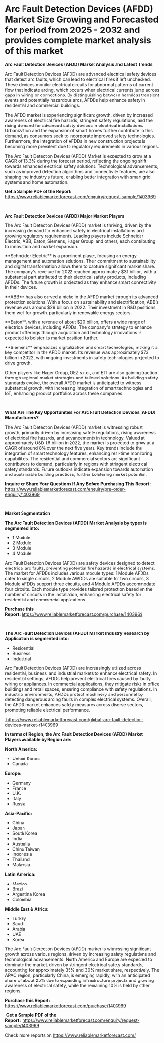<p><h1>Arc Fault Detection Devices (AFDD) Market Size Growing and Forecasted for period from 2025 - 2032 and provides complete market analysis of this market</h1></p><p><strong>Arc Fault Detection Devices (AFDD) Market Analysis and Latest Trends</strong></p>
<p><p>Arc Fault Detection Devices (AFDD) are advanced electrical safety devices that detect arc faults, which can lead to electrical fires if left unchecked. These devices monitor electrical circuits for abnormal patterns of current flow that indicate arcing, which occurs when electrical currents jump across gaps in wiring or connections. By distinguishing between harmless transient events and potentially hazardous arcs, AFDDs help enhance safety in residential and commercial buildings.</p><p>The AFDD market is experiencing significant growth, driven by increased awareness of electrical fire hazards, stringent safety regulations, and the rising demand for advanced safety devices in electrical installations. Urbanization and the expansion of smart homes further contribute to this demand, as consumers seek to incorporate improved safety technologies. Furthermore, the integration of AFDDs in new construction projects is becoming more prevalent due to regulatory requirements in various regions.</p><p>The Arc Fault Detection Devices (AFDD) Market is expected to grow at a CAGR of 13.3% during the forecast period, reflecting the ongoing shift towards enhanced electrical safety solutions. Technological advancements, such as improved detection algorithms and connectivity features, are also shaping the industry's future, enabling better integration with smart grid systems and home automation.</p></p>
<p><strong>Get a Sample PDF of the Report:&nbsp;</strong> <a href="https://www.reliablemarketforecast.com/enquiry/request-sample/1403969?utm_campaign=1874&utm_medium=2&utm_source=Github&utm_content=ia&utm_term=13012025&utm_id=arc-fault-detection-devices-afdd">https://www.reliablemarketforecast.com/enquiry/request-sample/1403969</a></p>
<p>&nbsp;</p>
<p><strong>Arc Fault Detection Devices (AFDD) Major Market Players</strong></p>
<p><p>The Arc Fault Detection Devices (AFDD) market is thriving, driven by the increasing demand for enhanced safety in electrical installations and growing regulatory requirements. Leading players include Schneider Electric, ABB, Eaton, Siemens, Hager Group, and others, each contributing to innovation and market expansion.</p><p>**Schneider Electric** is a prominent player, focusing on energy management and automation solutions. Their commitment to sustainability and digital transformation allows them to capture significant market share. The company's revenue for 2022 reached approximately $31 billion, with a substantial part attributed to their electrical safety products, including AFDDs. The future growth is projected as they enhance smart connectivity in their devices.</p><p>**ABB** has also carved a niche in the AFDD market through its advanced protection solutions. With a focus on sustainability and electrification, ABB’s revenue was around $29 billion in 2022. Their investment in R&D positions them well for growth, particularly in renewable energy sectors.</p><p>**Eaton**, with a revenue of about $20 billion, offers a wide range of electrical devices, including AFDDs. The company's strategy to enhance product offerings through acquisition and technology innovations is expected to bolster its market position further.</p><p>**Siemens** emphasizes digitalization and smart technologies, making it a key competitor in the AFDD market. Its revenue was approximately $73 billion in 2022, with ongoing investments in safety technologies projected to drive growth.</p><p>Other players like Hager Group, OEZ s.r.o., and ETI are also gaining traction through regional market strategies and tailored solutions. As building safety standards evolve, the overall AFDD market is anticipated to witness substantial growth, with increasing integration of smart technologies and IoT, enhancing product portfolios across these companies.</p></p>
<p>&nbsp;</p>
<p><strong>What Are The Key Opportunities For Arc Fault Detection Devices (AFDD) Manufacturers?</strong></p>
<p><p>The Arc Fault Detection Devices (AFDD) market is witnessing robust growth, primarily driven by increasing safety regulations, rising awareness of electrical fire hazards, and advancements in technology. Valued at approximately USD 1.5 billion in 2022, the market is projected to grow at a CAGR of around 8% over the next five years. Key trends include the integration of smart technology features, enhancing real-time monitoring capabilities. The residential and commercial sectors are significant contributors to demand, particularly in regions with stringent electrical safety standards. Future outlooks indicate expansion towards automation and sustainable building practices, further bolstering market potential.</p></p>
<p><strong>Inquire or Share Your Questions If Any Before Purchasing This Report:</strong> <a href="https://www.reliablemarketforecast.com/enquiry/pre-order-enquiry/1403969?utm_campaign=1874&utm_medium=2&utm_source=Github&utm_content=ia&utm_term=13012025&utm_id=arc-fault-detection-devices-afdd">https://www.reliablemarketforecast.com/enquiry/pre-order-enquiry/1403969</a></p>
<p>&nbsp;</p>
<p><strong>Market Segmentation</strong></p>
<p><strong>The Arc Fault Detection Devices (AFDD) Market Analysis by types is segmented into:</strong></p>
<p><ul><li>1 Module</li><li>2 Module</li><li>3 Module</li><li>4 Module</li></ul></p>
<p><p>Arc Fault Detection Devices (AFDD) are safety devices designed to detect electrical arc faults, preventing potential fire hazards in electrical systems. The market for AFDDs includes various module types: 1 Module AFDDs cater to single circuits, 2 Module AWDDs are suitable for two circuits, 3 Module AFDDs support three circuits, and 4 Module AFDDs accommodate four circuits. Each module type provides tailored protection based on the number of circuits in the installation, enhancing electrical safety for residential and commercial applications.</p></p>
<p><strong>Purchase this Report:&nbsp;</strong><a href="https://www.reliablemarketforecast.com/purchase/1403969?utm_campaign=1874&utm_medium=2&utm_source=Github&utm_content=ia&utm_term=13012025&utm_id=arc-fault-detection-devices-afdd">https://www.reliablemarketforecast.com/purchase/1403969</a></p>
<p>&nbsp;</p>
<p><strong>The Arc Fault Detection Devices (AFDD) Market Industry Research by Application is segmented into:</strong></p>
<p><ul><li>Residential</li><li>Business</li><li>Industrial</li></ul></p>
<p><p>Arc Fault Detection Devices (AFDD) are increasingly utilized across residential, business, and industrial markets to enhance electrical safety. In residential settings, AFDDs help prevent electrical fires caused by faulty wiring or appliances. In commercial applications, they mitigate risks in office buildings and retail spaces, ensuring compliance with safety regulations. In industrial environments, AFDDs protect machinery and personnel by detecting dangerous arcing faults in complex electrical systems. Overall, the AFDD market enhances safety measures across diverse sectors, promoting reliable electrical performance.</p></p>
<p><a href="https://www.reliablemarketforecast.com/global-arc-fault-detection-devices-market-r1403969?utm_campaign=1874&utm_medium=2&utm_source=Github&utm_content=ia&utm_term=13012025&utm_id=arc-fault-detection-devices-afdd">&nbsp;https://www.reliablemarketforecast.com/global-arc-fault-detection-devices-market-r1403969</a></p>
<p><strong>In terms of Region, the Arc Fault Detection Devices (AFDD) Market Players available by Region are:</strong></p>
<p>
    <p> <strong> North America: </strong>
        <ul>
            <li>United States</li>
            <li>Canada</li>
        </ul>
        </p> 
    <p> <strong> Europe: </strong>
        <ul>
            <li>Germany</li>
            <li>France</li>
            <li>U.K.</li>
            <li>Italy</li>
            <li>Russia</li>
        </ul>
        </p> 
    <p> <strong> Asia-Pacific: </strong>
        <ul>
            <li>China</li>
            <li>Japan</li>
            <li>South Korea</li>
            <li>India</li>
            <li>Australia</li>
            <li>China Taiwan</li>
            <li>Indonesia</li>
            <li>Thailand</li>
            <li>Malaysia</li>
        </ul>
        </p> 
    <p> <strong> Latin America: </strong>
        <ul>
            <li>Mexico</li>
            <li>Brazil</li>
            <li>Argentina Korea</li>
            <li>Colombia</li>
        </ul>
        </p> 
    <p> <strong> Middle East & Africa: </strong>
        <ul>
            <li>Turkey</li>
            <li>Saudi</li>
            <li>Arabia</li>
            <li>UAE</li>
            <li>Korea</li>
        </ul>
    </p>
    </p>
<p><p>The Arc Fault Detection Devices (AFDD) market is witnessing significant growth across various regions, driven by increasing safety regulations and technological advancements. North America and Europe are expected to dominate the market, driven by stringent electrical safety standards, accounting for approximately 35% and 30% market share, respectively. The APAC region, particularly China, is emerging rapidly, with an anticipated share of about 25% due to expanding infrastructure projects and growing awareness of electrical safety, while the remaining 10% is held by other regions.</p></p>
<p><strong>Purchase this Report: </strong><a href="https://www.reliablemarketforecast.com/purchase/1403969?utm_campaign=1874&utm_medium=2&utm_source=Github&utm_content=ia&utm_term=13012025&utm_id=arc-fault-detection-devices-afdd">https://www.reliablemarketforecast.com/purchase/1403969</a></p>
<p>&nbsp;<strong>Get a Sample PDF of the Report:&nbsp;&nbsp;</strong><a href="https://www.reliablemarketforecast.com/enquiry/request-sample/1403969?utm_campaign=1874&utm_medium=2&utm_source=Github&utm_content=ia&utm_term=13012025&utm_id=arc-fault-detection-devices-afdd">https://www.reliablemarketforecast.com/enquiry/request-sample/1403969</a></p>
<p><strong></strong></p>
<p>Check more reports on <a href="https://www.reliablemarketforecast.com/?utm_campaign=1874&utm_medium=2&utm_source=Github&utm_content=ia&utm_term=13012025&utm_id=arc-fault-detection-devices-afdd">https://www.reliablemarketforecast.com/</a></p>